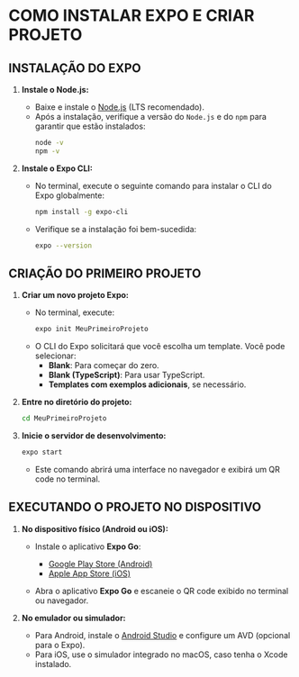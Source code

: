 # COMO INSTALAR EXPO E CRIAR PROJETO
## INSTALAÇÃO DO EXPO  
1. **Instale o Node.js:**  
   - Baixe e instale o [Node.js](https://nodejs.org) (LTS recomendado).  
   - Após a instalação, verifique a versão do `Node.js` e do `npm` para garantir que estão instalados:  
     ```bash
     node -v
     npm -v
     ```  

2. **Instale o Expo CLI:**  
   - No terminal, execute o seguinte comando para instalar o CLI do Expo globalmente:  
     ```bash
     npm install -g expo-cli
     ```  
   - Verifique se a instalação foi bem-sucedida:  
     ```bash
     expo --version
     ```  

## CRIAÇÃO DO PRIMEIRO PROJETO  
1. **Criar um novo projeto Expo:**  
   - No terminal, execute:  
     ```bash
     expo init MeuPrimeiroProjeto
     ```  
   - O CLI do Expo solicitará que você escolha um template. Você pode selecionar:  
     - **Blank**: Para começar do zero.  
     - **Blank (TypeScript)**: Para usar TypeScript.  
     - **Templates com exemplos adicionais**, se necessário.  

2. **Entre no diretório do projeto:**  
   ```bash
   cd MeuPrimeiroProjeto
   ```  

3. **Inicie o servidor de desenvolvimento:**  
   ```bash
   expo start
   ```  
   - Este comando abrirá uma interface no navegador e exibirá um QR code no terminal.  

## EXECUTANDO O PROJETO NO DISPOSITIVO  
1. **No dispositivo físico (Android ou iOS):**  
   - Instale o aplicativo **Expo Go**:  
     - [Google Play Store (Android)](https://play.google.com/store/apps/details?id=host.exp.exponent)  
     - [Apple App Store (iOS)](https://apps.apple.com/app/expo-go/id982107779)  

   - Abra o aplicativo **Expo Go** e escaneie o QR code exibido no terminal ou navegador.  

2. **No emulador ou simulador:**  
   - Para Android, instale o [Android Studio](https://developer.android.com/studio) e configure um AVD (opcional para o Expo).  
   - Para iOS, use o simulador integrado no macOS, caso tenha o Xcode instalado.  

